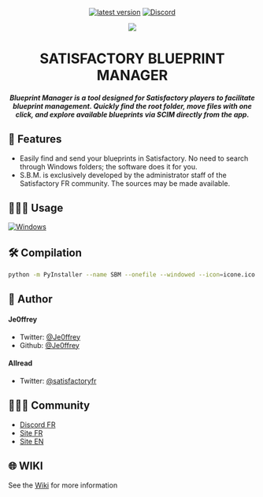 <!-- MANPAGE: BEGIN EXCLUDED SECTION -->
<div align="center">

[![latest version](https://img.shields.io/github/v/release/satisfactoryfrance/satisfactory_blueprint_manager?color=brightgreen&label=Download&style=for-the-badge)]()
[![Discord](https://img.shields.io/discord/803459565064552519?color=blue&labelColor=555555&label=&logo=discord&style=for-the-badge)](https://discord.gg/satisfactoryfr "Discord")

![](https://sbm.satisfactoryfr.com/images/homepage-1204-background-lapto.png)
# SATISFACTORY BLUEPRINT MANAGER
##### Blueprint Manager is a tool designed for Satisfactory players to facilitate blueprint management. Quickly find the root folder, move files with one click, and explore available blueprints via SCIM directly from the app.

</div>

## 🧐 Features    
- Easily find and send your blueprints in Satisfactory. No need to search through Windows folders; the software does it for you.
- S.B.M. is exclusively developed by the administrator staff of the Satisfactory FR community. The sources may be made available.

## 🧑🏻‍💻 Usage
<!-- MANPAGE: BEGIN EXCLUDED SECTION -->
[![Windows](https://img.shields.io/badge/-Windows_x64-blue.svg?style=for-the-badge&logo=windows)](https://github.com/SatisfactoryFrance/satisfactory_blueprint_manager/releases/latest/)
<!-- MANPAGE: END EXCLUDED SECTION -->

## 🛠️ Compilation    
```bash
python -m PyInstaller --name SBM --onefile --windowed --icon=icone.ico --collect-all customtkinter run.py
```

## 🙇 Author
#### Je0ffrey
- Twitter: [@Je0ffrey](https://x.com/Jeoffreybauvin)
- Github: [@Je0ffrey](https://github.com/Jeoffreybauvin)

#### Allread
- Twitter: [@satisfactoryfr](https://twitter.com/satisfactoryfr)

## 👨🏻‍💻 Community
- [Discord FR](https://discord.gg/satisfactoryfr)
- [Site FR](https://satisfactoryfr.com)
- [Site EN](https://satisfactorygame.com)

## 🌐 WIKI
See the [Wiki](https://github.com/SatisfactoryFrance/satisfactory_blueprint_manager/wiki) for more information
